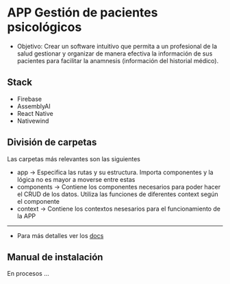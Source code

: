 # APP Gestión de pacientes psicológicos

- Objetivo: Crear un software intuitivo que permita a un profesional de la salud gestionar y organizar de manera efectiva la información de sus pacientes para facilitar la anamnesis (información del historial médico).

## Stack

- Firebase
- AssemblyAI
- React Native
- Nativewind
 

## División de carpetas

Las carpetas más relevantes son las siguientes

- app -> Especifica las rutas y su estructura. Importa componentes y la lógica no es mayor a moverse entre estas
- components -> Contiene los componentes necesarios para poder hacer el CRUD de los datos. Utiliza las funciones de diferentes context según el componente
- context -> Contiene los contextos nesesarios para el funcionamiento de la APP

---

- Para más detalles ver los [docs](./docs/index.html)

## Manual de instalación
En procesos ...

